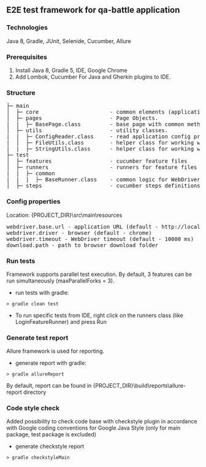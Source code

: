 ## E2E test framework for qa-battle application

### Technologies
Java 8, Gradle, JUnit, Selenide, Cucumber, Allure

### Prerequisites
1. Install Java 8, Gradle 5, IDE, Google Chrome
2. Add Lombok, Cucumber For Java and Gherkin plugins to IDE.

### Structure
<pre>
├─ main
│  ├─ core                      - common elements (application/UI constants).
│  ├─ pages                     - Page Objects.
|  |  ├─ BasePage.class         - base page with common methods. It's base class for every page
│  ├─ utils                     - utility classes.
|  |  ├─ ConfigReader.class     - read application config properties from resources\config.properties file.
|  │  ├─ FileUtils.class        - helper class for working with files
|  |  ├─ StringUtils.class      - helper class for working with strings
├─ test
│  ├─ features                  - cucumber feature files
│  ├─ runners                   - runners for feature files
|  |  ├─ common
|  |  |  ├─ BaseRunner.class    - common logic for WebDriver setup/teardown. It's base class for every runner
│  ├─ steps                     - cucumber steps definitions and hooks
</pre>

### Config properties
Location: {PROJECT_DIR}\src\main\resources
<pre>
webdriver.base.url - application URL (default - http://localhost:8080)
webdriver.driver - browser (default - chrome)
webdriver.timeout - WebDriver timeout (default - 10000 ms)
download.path - path to browser download folder
</pre>

### Run tests
Framework supports parallel test execution. By default, 3 features can be run simultaneously (maxParallelForks = 3).
* run tests with gradle:
```
> gradle clean test
```
* To run specific tests from IDE, right click on the runners class (like LoginFeatureRunner) and press Run

### Generate test report
Allure framework is used for reporting. 
* generate report with gradle:
```
> gradle allureReport
```
By default, report can be found in {PROJECT_DIR}\build\reports\allure-report directory

### Code style check
Added possibility to check code base with checkstyle plugin in accordance with Google coding conventions for Google Java Style (only for main package, test package is excluded)
* generate checkstyle report
```
> gradle checkstyleMain
```

